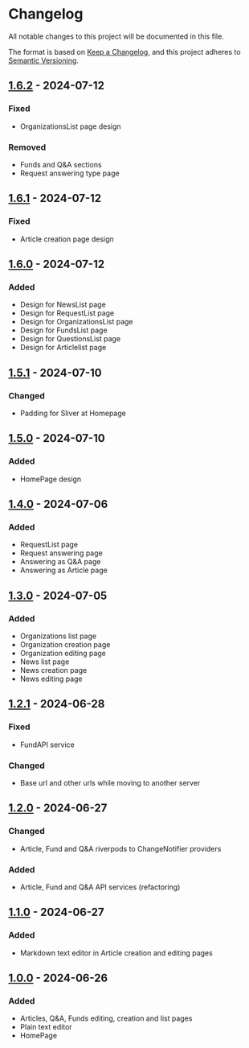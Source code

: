 # Changelog

All notable changes to this project will be documented in this file.

The format is based on [Keep a Changelog](https://keepachangelog.com/en/1.1.0/),
and this project adheres to [Semantic Versioning](https://semver.org/spec/v2.0.0.html).


## [1.6.2] - 2024-07-12

### Fixed
- OrganizationsList page design
### Removed
- Funds and Q&A sections
- Request answering type page

## [1.6.1] - 2024-07-12

### Fixed
- Article creation page design

## [1.6.0] - 2024-07-12
### Added
- Design for NewsList page
- Design for RequestList page
- Design for OrganizationsList page
- Design for FundsList page
- Design for QuestionsList page
- Design for Articlelist page

## [1.5.1] - 2024-07-10
### Changed
- Padding for Sliver at Homepage

## [1.5.0] - 2024-07-10
### Added
- HomePage design

## [1.4.0] - 2024-07-06
### Added
- RequestList page
- Request answering page
- Answering as Q&A page
- Answering as Article page

## [1.3.0] - 2024-07-05
### Added
- Organizations list page
- Organization creation page
- Organization editing page
- News list page
- News creation page
- News editing page

## [1.2.1] - 2024-06-28
### Fixed
- FundAPI service

### Changed
- Base url and other urls while moving to another server

## [1.2.0] - 2024-06-27
### Changed
- Article, Fund and Q&A riverpods to ChangeNotifier providers

### Added
- Article, Fund and Q&A API services (refactoring)

## [1.1.0] - 2024-06-27

### Added
- Markdown text editor in Article creation and editing pages

## [1.0.0] - 2024-06-26
### Added
- Articles, Q&A, Funds editing, creation and list pages
- Plain text editor
- HomePage

[1.0.0]: https://gitlab.pg.innopolis.university/rai.sabirov/editor/-/tree/2609d32b9332f902c9a6db4fef3d6c0617e0e4c5
[1.1.0]: https://gitlab.pg.innopolis.university/rai.sabirov/editor/-/tree/ac4ac5f0e0ad0a387da58054a9ae29cff7cc58d1
[1.2.0]: https://gitlab.pg.innopolis.university/rai.sabirov/editor/-/tree/3025111940d07d847930d84dc09e5b9730911a52
[1.2.1]: https://gitlab.pg.innopolis.university/rai.sabirov/editor/-/tree/f19458629f00435ec2970eef05f0e79b0d7c1587
[1.3.0]: https://gitlab.pg.innopolis.university/rai.sabirov/editor/-/tree/f7d2159cf9c197b32f12a9112f96daed915e6bf7
[1.4.0]: https://gitlab.pg.innopolis.university/rai.sabirov/editor/-/tree/56f6464f01310dd757c00d92e43ce6dc3d0819c1
[1.5.0]: https://gitlab.pg.innopolis.university/rai.sabirov/editor/-/tree/41ce1334d4c0b9fe8a1da99734fd6b9f2e6b756c
[1.5.1]: https://gitlab.pg.innopolis.university/rai.sabirov/editor/-/tree/593497e6e282a76e5abd8dce95d0acb922d44863
[1.6.0]: https://gitlab.pg.innopolis.university/rai.sabirov/editor/-/tree/c07832bce847c88bb50fede2a9e21a93af2f8f6d
[1.6.1]: https://gitlab.pg.innopolis.university/rai.sabirov/editor/-/tree/0cdfc4c0d547fb3ce0eb112b094e9e35379ad97e
[1.6.2]: https://gitlab.pg.innopolis.university/rai.sabirov/editor/-/tree/1b425c4f333d4ffc007c36ebef2f157ea453ec6e

